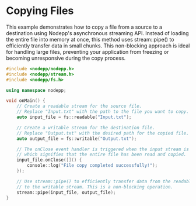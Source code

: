 # Copying Files

This example demonstrates how to copy a file from a source to a destination using Nodepp's asynchronous streaming API. Instead of loading the entire file into memory at once, this method uses stream::pipe() to efficiently transfer data in small chunks. This non-blocking approach is ideal for handling large files, preventing your application from freezing or becoming unresponsive during the copy process.

```cpp
#include <nodepp/nodepp.h>
#include <nodepp/stream.h>
#include <nodepp/fs.h>

using namespace nodepp;

void onMain() {
    // Create a readable stream for the source file.
    // Replace "Input.txt" with the path to the file you want to copy.
    auto input_file = fs::readable("Input.txt");

    // Create a writable stream for the destination file.
    // Replace "Output.txt" with the desired path for the copied file.
    auto output_file = fs::writable("Output.txt");

    // The onClose event handler is triggered when the input stream is closed,
    // which signifies that the entire file has been read and copied.
    input_file.onClose([]() {
        console::log("File copy completed successfully!");
    });

    // Use stream::pipe() to efficiently transfer data from the readable stream
    // to the writable stream. This is a non-blocking operation.
    stream::pipe(input_file, output_file);
}
```
